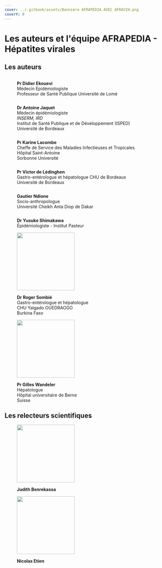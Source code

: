 ```yaml
---
cover: ../.gitbook/assets/Bannière AFRAPEDIA AVEC AFRAVIH.png
coverY: 0
---
```


# Les auteurs et l'équipe AFRAPEDIA - Hépatites virales

## Les auteurs

<div>

<figure><img src="../.gitbook/assets/Dider Ekouevi.png" alt=""><figcaption><p><strong>Pr Didier Ekouevi</strong><br>Médecin Epidémiologiste<br>Professeur de Santé Publique Université de Lomé</p></figcaption></figure>

 

<figure><img src="../.gitbook/assets/Antoine Jaquet.png" alt=""><figcaption><p><strong>Dr Antoine Jaquet</strong><br>Médecin épidémiologiste<br><em>INSERM, IRD</em> <br>Institut de Santé Publique et de Développement (ISPED)<br>Université de Bordeaux</p></figcaption></figure>

 

<figure><img src="../.gitbook/assets/Karine Lacombe.png" alt=""><figcaption><p><strong>Pr Karine Lacombe</strong><br>Cheffe de Service des Maladies Infectieuses et Tropicales<br>Hôpital Saint-Antoine<br>Sorbonne Université</p></figcaption></figure>

</div>

<div>

<figure><img src="../.gitbook/assets/Victor de Lédinghen.png" alt=""><figcaption><p><strong>Pr Victor de Lédinghen</strong><br>Gastro-entérologue et hépatologue CHU de Bordeaux<br>Université de Bordeaux</p></figcaption></figure>

 

<figure><img src="../.gitbook/assets/Gautier Ndione.png" alt=""><figcaption><p><strong>Gautier Ndione</strong><br>Socio-anthropologue<br>Université Cheikh Anta Diop de Dakar</p></figcaption></figure>

 

<figure><img src="../.gitbook/assets/Yusuke Shimakawa.png" alt=""><figcaption><p><strong>Dr Yusuke Shimakawa</strong><br>Épidémiologiste - Institut Pasteur</p></figcaption></figure>

</div>



<div>

<figure><img src="../.gitbook/assets/Roger Sombié.png" alt="" width="188"><figcaption><p><strong>Dr Roger Sombié</strong><br>Gastro-entérologue et hépatologue<br>CHU Yalgado OUEDRAOGO<br>Burkina Faso<br></p></figcaption></figure>

 

<figure><img src="../.gitbook/assets/Gilles Wandeler.png" alt="" width="188"><figcaption><p><strong>Pr Gilles Wandeler</strong><br>Hépatologue <br>Hôpital universitaire de Berne<br>Suisse</p></figcaption></figure>

</div>

## Les relecteurs scientifiques

<div>

<figure><img src="../.gitbook/assets/Judith Benrekassa.png" alt="" width="188"><figcaption><p><strong>Judith Benrekassa</strong></p></figcaption></figure>

 

<figure><img src="../.gitbook/assets/Nicolas Etien.png" alt="" width="188"><figcaption><p><strong>Nicolas Etien</strong></p></figcaption></figure>

</div>

